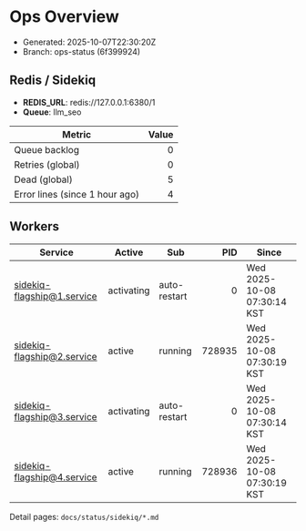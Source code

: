 # Ops Overview

- Generated: 2025-10-07T22:30:20Z
- Branch: ops-status (6f399924)

## Redis / Sidekiq
- **REDIS_URL**: redis://127.0.0.1:6380/1
- **Queue**: llm_seo

| Metric | Value |
|---|---:|
| Queue backlog | 0 |
| Retries (global) | 0 |
| Dead (global) | 5 |
| Error lines (since 1 hour ago) | 4 |

## Workers
| Service | Active | Sub | PID | Since |
|---|---|---|---:|---|
| sidekiq-flagship@1.service | activating | auto-restart | 0 | Wed 2025-10-08 07:30:14 KST |
| sidekiq-flagship@2.service | active | running | 728935 | Wed 2025-10-08 07:30:19 KST |
| sidekiq-flagship@3.service | activating | auto-restart | 0 | Wed 2025-10-08 07:30:14 KST |
| sidekiq-flagship@4.service | active | running | 728936 | Wed 2025-10-08 07:30:19 KST |

Detail pages: `docs/status/sidekiq/*.md`
